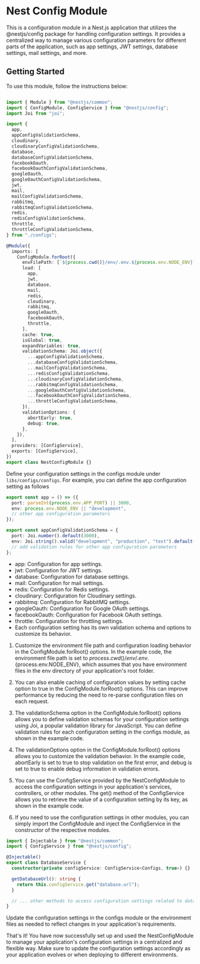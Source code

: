 # Nest Config Module

This is a configuration module in a Nest.js application that utilizes the @nestjs/config package for handling
configuration settings. It provides a centralized way to manage various configuration parameters for different parts of
the application, such as app settings, JWT settings, database settings, mail settings, and more.

## Getting Started

To use this module, follow the instructions below:

```ts

import { Module } from "@nestjs/common";
import { ConfigModule, ConfigService } from "@nestjs/config";
import Joi from "joi";

import {
  app,
  appConfigValidationSchema,
  cloudinary,
  cloudinaryConfigValidationSchema,
  database,
  databaseConfigValidationSchema,
  facebookOauth,
  facebookOauthConfigValidationSchema,
  googleOauth,
  googleOauthConfigValidationSchema,
  jwt,
  mail,
  mailConfigValidationSchema,
  rabbitmq,
  rabbitmqConfigValidationSchema,
  redis,
  redisConfigValidationSchema,
  throttle,
  throttleConfigValidationSchema,
} from "./configs";

@Module({
  imports: [
    ConfigModule.forRoot({
      envFilePath: [`${process.cwd()}/env/.env.${process.env.NODE_ENV}`],
      load: [
        app,
        jwt,
        database,
        mail,
        redis,
        cloudinary,
        rabbitmq,
        googleOauth,
        facebookOauth,
        throttle,
      ],
      cache: true,
      isGlobal: true,
      expandVariables: true,
      validationSchema: Joi.object({
        ...appConfigValidationSchema,
        ...databaseConfigValidationSchema,
        ...mailConfigValidationSchema,
        ...redisConfigValidationSchema,
        ...cloudinaryConfigValidationSchema,
        ...rabbitmqConfigValidationSchema,
        ...googleOauthConfigValidationSchema,
        ...facebookOauthConfigValidationSchema,
        ...throttleConfigValidationSchema,
      }),
      validationOptions: {
        abortEarly: true,
        debug: true,
      },
    }),
  ],
  providers: [ConfigService],
  exports: [ConfigService],
})
export class NestConfigModule {}

```

Define your configuration settings in the configs module under `libs/configs/configs`. For example, you can define the
app configuration setting as follows

```ts
export const app = () => ({
  port: parseInt(process.env.APP_PORT) || 3000,
  env: process.env.NODE_ENV || "development",
  // other app configuration parameters
});

export const appConfigValidationSchema = {
  port: Joi.number().default(3000),
  env: Joi.string().valid("development", "production", "test").default("development"),
  // add validation rules for other app configuration parameters
};

```

- app: Configuration for app settings.
- jwt: Configuration for JWT settings.
- database: Configuration for database settings.
- mail: Configuration for mail settings.
- redis: Configuration for Redis settings.
- cloudinary: Configuration for Cloudinary settings.
- rabbitmq: Configuration for RabbitMQ settings.
- googleOauth: Configuration for Google OAuth settings.
- facebookOauth: Configuration for Facebook OAuth settings.
- throttle: Configuration for throttling settings.
- Each configuration setting has its own validation schema and options to customize its behavior.

1. Customize the environment file path and configuration loading behavior in the ConfigModule.forRoot() options. In the
   example code, the environment file path is set to ${process.cwd()}/env/.env.${process.env.NODE_ENV}, which assumes
   that you have environment files in the env directory of your application's root folder.

2. You can also enable caching of configuration values by setting cache option to true in the ConfigModule.forRoot()
   options. This can improve performance by reducing the need to re-parse configuration files on each request.

3. The validationSchema option in the ConfigModule.forRoot() options allows you to define validation schemas for your
   configuration settings using Joi, a popular validation library for JavaScript. You can define validation rules for
   each configuration setting in the configs module, as shown in the example code.

4. The validationOptions option in the ConfigModule.forRoot() options allows you to customize the validation behavior.
   In the example code, abortEarly is set to true to stop validation on the first error, and debug is set to true to
   enable debug information in validation errors.

5. You can use the ConfigService provided by the NestConfigModule to access the configuration settings in your
   application's services, controllers, or other modules. The get() method of the ConfigService allows you to retrieve
   the value of a configuration setting by its key, as shown in the example code.

6. If you need to use the configuration settings in other modules, you can simply import the ConfigModule and inject the
   ConfigService in the constructor of the respective modules.

```ts
import { Injectable } from "@nestjs/common";
import { ConfigService } from "@nestjs/config";

@Injectable()
export class DatabaseService {
  constructor(private configService: ConfigService<Configs, true>) {}

  getDatabaseUrl(): string {
    return this.configService.get("database.url");
  }

  // ... other methods to access configuration settings related to database
}


```

Update the configuration settings in the configs module or the environment files as needed to reflect changes in your
application's requirements.

That's it! You have now successfully set up and used the NestConfigModule to manage your application's configuration
settings in a centralized and flexible way. Make sure to update the configuration settings accordingly as your
application evolves or when deploying to different environments.
